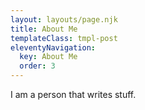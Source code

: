 ```yaml
---
layout: layouts/page.njk
title: About Me
templateClass: tmpl-post
eleventyNavigation:
  key: About Me
  order: 3
---
```


I am a person that writes stuff.
